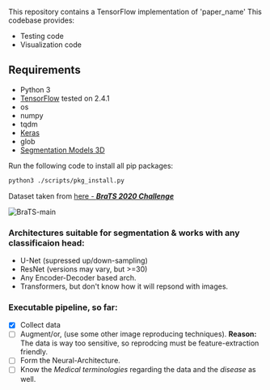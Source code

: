 This repository contains a TensorFlow implementation of 'paper_name' 
This codebase provides:
- Testing code
- Visualization code

## Requirements
- Python 3
- [TensorFlow](https://www.tensorflow.org/) tested on 2.4.1
- os
- numpy
- tqdm
- [Keras](https://keras.io/)
- glob
- [Segmentation Models 3D](https://github.com/ZFTurbo/segmentation_models_3D)

Run the following code to install all pip packages:
```sh
python3 ./scripts/pkg_install.py
```

Dataset taken from [here - ***BraTS 2020 Challenge***](https://www.med.upenn.edu/cbica/brats2020/data.html) 

![BraTS-main](https://www.med.upenn.edu/cbica/assets/user-content/images/BraTS/BRATS_banner_noCaption.png)



### Architectures suitable for segmentation & works with any classificaion head:
- U-Net (supressed up/down-sampling)
- ResNet (versions may vary, but >=30)
- Any Encoder-Decoder based arch.
- Transformers, but don't know how it will repsond with images. 

### Executable pipeline, so far:
- [x] Collect data
- [ ] Augment/or, (use some other image reproducing techniques). **Reason:** The data is way too sensitive, so reprodcing must be feature-extraction friendly.
- [ ] Form the Neural-Architecture.
- [ ] Know the *Medical terminologies* regarding the data and the *disease* as well.
